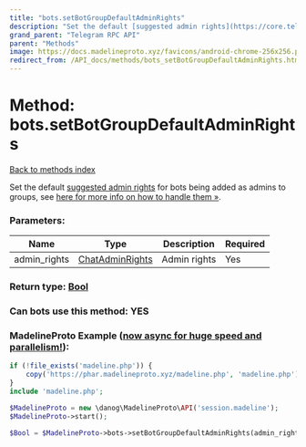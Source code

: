 ```yaml
---
title: "bots.setBotGroupDefaultAdminRights"
description: "Set the default [suggested admin rights](https://core.telegram.org/api/rights#suggested-bot-rights) for bots being added as admins to groups, see [here for more info on how to handle them »](https://core.telegram.org/api/rights#suggested-bot-rights)."
grand_parent: "Telegram RPC API"
parent: "Methods"
image: https://docs.madelineproto.xyz/favicons/android-chrome-256x256.png
redirect_from: /API_docs/methods/bots_setBotGroupDefaultAdminRights.html
---
```

# Method: bots.setBotGroupDefaultAdminRights
[Back to methods index](index.html)



Set the default [suggested admin rights](https://core.telegram.org/api/rights#suggested-bot-rights) for bots being added as admins to groups, see [here for more info on how to handle them »](https://core.telegram.org/api/rights#suggested-bot-rights).

### Parameters:

| Name     |    Type       | Description | Required |
|----------|---------------|-------------|----------|
|admin\_rights|[ChatAdminRights](/API_docs/types/ChatAdminRights.html) | Admin rights | Yes|


### Return type: [Bool](/API_docs/types/Bool.html)

### Can bots use this method: **YES**


### MadelineProto Example ([now async for huge speed and parallelism!](https://docs.madelineproto.xyz/docs/ASYNC.html)):


```php
if (!file_exists('madeline.php')) {
    copy('https://phar.madelineproto.xyz/madeline.php', 'madeline.php');
}
include 'madeline.php';

$MadelineProto = new \danog\MadelineProto\API('session.madeline');
$MadelineProto->start();

$Bool = $MadelineProto->bots->setBotGroupDefaultAdminRights(admin_rights: ChatAdminRights, );
```

